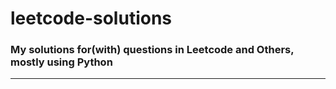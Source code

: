 # leetcode-solutions
### My solutions for(with) questions in Leetcode and Others, mostly using Python
---
